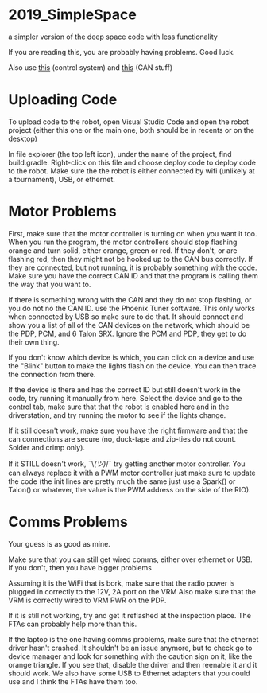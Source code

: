 # 2019_SimpleSpace
a simpler version of the deep space code with less functionality

If you are reading this, you are probably having problems. Good luck.

Also use [this](https://wpilib.screenstepslive.com/s/4485) (control system)
and [this](https://buildmedia.readthedocs.org/media/pdf/phoenix-documentation/latest/phoenix-documentation.pdf) (CAN stuff)

# Uploading Code
To upload code to the robot, open Visual Studio Code and open the robot project (either this one or the main one,
both should be in recents or on the desktop)

In file explorer (the top left icon), under the name of the project, find build.gradle. Right-click on this file and choose
deploy code to deploy code to the robot. Make sure the the robot is either connected by wifi (unlikely at a tournament), USB, or ethernet.

# Motor Problems
First, make sure that the motor controller is turning on when you want it too. When you run the program, the motor controllers should
stop flashing orange and turn solid, either orange, green or red. If they don't, or are flashing red, then they might not be hooked up 
to the CAN bus correctly. If they are connected, but not running, it is probably something with the code. Make sure you have the correct CAN ID
and that the program is calling them the way that you want to.

If there is something wrong with the CAN and they do not stop flashing, or you do not no the CAN ID. use the Phoenix Tuner software. This
only works when connected by USB so make sure to do that. It should connect and show you a list of all of the CAN devices on the network,
which should be the PDP, PCM, and 6 Talon SRX. Ignore the PCM and PDP, they get to do their own thing. 

If you don't know which device is which, you can click on a device and use the "Blink" button to make the lights flash on the device. You can then trace the connection from there.

If the device is there and has the correct ID but still doesn't work in the code, try running it manually from here. Select the device and go to 
the control tab, make sure that that the robot is enabled here and in the driverstation, and try running the motor to see if the lights change.

If it still doesn't work, make sure you have the right firmware and that the can connections are secure (no, duck-tape and zip-ties do not count. 
Solder and crimp only). 

If it STILL doesn't work, ¯\\_(ツ)_/¯ try getting another motor controller. You can always replace it with a PWM motor controller
just make sure to update the code (the init lines are pretty much the same just use a Spark() or Talon() or whatever, the value is the PWM address
on the side of the RIO).

# Comms Problems
Your guess is as good as mine.

Make sure that you can still get wired comms, either over ethernet or USB. If you don't, then you have bigger problems

Assuming it is the WiFi that is bork, make sure that the radio power is plugged in correctly to the 12V, 2A port on the VRM
Also make sure that the VRM is correctly wired to VRM PWR on the PDP.

If it is still not working, try and get it reflashed at the inspection place. The FTAs can probably help more than this.

If the laptop is the one having comms problems, make sure that the ethernet driver hasn't crashed. It shouldn't be an issue
anymore, but to check go to device manager and look for something with the caution sign on it, like the orange triangle. If you see
that, disable the driver and then reenable it and it should work. We also have some USB to Ethernet adapters that you could use and I think
the FTAs have them too. 
